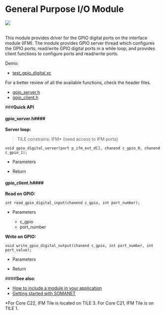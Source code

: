 General Purpose I/O Module
=======================
<a href="https://github.com/synapticon/sc_sncn_motorctrl_sin/blob/master/SYNAPTICON.md">
<img align="left" src="https://s3-eu-west-1.amazonaws.com/synapticon-resources/images/logos/synapticon_fullname_blackoverwhite_280x48.png"/>
</a>
<br/>
<br/>

This module provides driver for the GPIO digital ports on the interface module (IFM).
The module provides GPIO server thread which configures the GPIO ports; read/write GPIO 
digital ports in a while loop; and provides client functions to configure ports and 
read/write ports. 

Demo:
* [test_gpio_digital.xc](https://github.com/synapticon/sc_sncn_motorctrl_sin/blob/master/test_gpio_digital/src/test_gpio_digital.xc)

For a better review of all the available functions, check the header files.

* [gpio_server.h](https://github.com/synapticon/sc_sncn_motorctrl_sin/blob/master/module_gpio/include/gpio_server.h)
* [gpio_client.h](https://github.com/synapticon/sc_sncn_motorctrl_sin/blob/master/module_gpio/include/gpio_client.h)

###**Quick API** 

#### **gpio_server.h**####

**Server loop:** 

> TILE constrains: IFM* (need access to IFM ports)

```
void gpio_digital_server(port p_ifm_ext_d[], chanend c_gpio_0, chanend c_gpio_1);
```
* Parameters
	
* Return 

#### **gpio_client.h**####

**Read on GPIO:** 
```
int read_gpio_digital_input(chanend c_gpio, int port_number);
```
* Parameters
	
	* c_gpio
	* port_number

**Write on GPIO:** 
```
void write_gpio_digital_output(chanend c_gpio, int port_number, int port_value);
```
* Parameters
	
* Return

####**See also**:

- [How to include a module in your application]()
- [Getting started with SOMANET][getting_started_somanet]    


*For Core C22, IFM Tile is located on TILE 3. For Core C21, IFM Tile is on TILE 1.

[getting_started_somanet]: http://doc.synapticon.com/wiki/index.php/Category:Getting_Started_with_SOMANET
